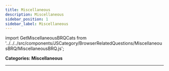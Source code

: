 ```yaml
---
title: Miscellaneous
description: Miscellaneous
sidebar_position: 1
sidebar_label: Miscellaneous
---
```


import GetMiscellaneousBRQCats from '../../../src/components/JSCategory/BrowserRelatedQuestions/MiscellaneousBRQ/MiscellaneousBRQ.js';

**Categories: Miscellaneous**

<GetMiscellaneousBRQCats />

---
